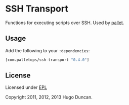 # SSH Transport

Functions for executing scripts over SSH.  Used by
[pallet](https://github.com/pallet/pallet).

## Usage

Add the following to your `:dependencies`:

```clj
[com.palletops/ssh-transport "0.4.0"]
```

## License

Licensed under [EPL](http://www.eclipse.org/legal/epl-v10.html)

Copyright 2011, 2012, 2013  Hugo Duncan.
